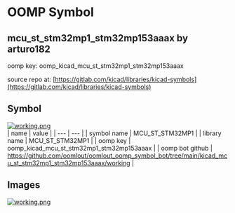 # OOMP Symbol  
## mcu_st_stm32mp1_stm32mp153aaax  by arturo182  
  
oomp key: oomp_kicad_mcu_st_stm32mp1_stm32mp153aaax  
  
source repo at: [https://gitlab.com/kicad/libraries/kicad-symbols](https://gitlab.com/kicad/libraries/kicad-symbols)  
## Symbol  
  
[![working.png](working_600.png)](working.png)  
| name | value | 
| --- | --- | 
| symbol name | MCU_ST_STM32MP1 | 
| library name | MCU_ST_STM32MP1 | 
| oomp key | oomp_kicad_mcu_st_stm32mp1_stm32mp153aaax | 
| oomp bot github | https://github.com/oomlout/oomlout_oomp_symbol_bot/tree/main/kicad_mcu_st_stm32mp1_stm32mp153aaax/working | 
## Images  
  
[![working.png](working_140.png)](working.png)  
